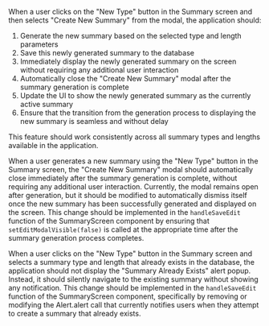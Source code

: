 When a user clicks on the "New Type" button in the Summary screen and then selects "Create New Summary" from the modal, the application should:

1. Generate the new summary based on the selected type and length parameters
2. Save this newly generated summary to the database
3. Immediately display the newly generated summary on the screen without requiring any additional user interaction
4. Automatically close the "Create New Summary" modal after the summary generation is complete
5. Update the UI to show the newly generated summary as the currently active summary
6. Ensure that the transition from the generation process to displaying the new summary is seamless and without delay

This feature should work consistently across all summary types and lengths available in the application.


When a user generates a new summary using the "New Type" button in the Summary screen, the "Create New Summary" modal should automatically close immediately after the summary generation is complete, without requiring any additional user interaction. Currently, the modal remains open after generation, but it should be modified to automatically dismiss itself once the new summary has been successfully generated and displayed on the screen. This change should be implemented in the `handleSaveEdit` function of the SummaryScreen component by ensuring that `setEditModalVisible(false)` is called at the appropriate time after the summary generation process completes.

When a user clicks on the "New Type" button in the Summary screen and selects a summary type and length that already exists in the database, the application should not display the "Summary Already Exists" alert popup. Instead, it should silently navigate to the existing summary without showing any notification. This change should be implemented in the `handleSaveEdit` function of the SummaryScreen component, specifically by removing or modifying the Alert.alert call that currently notifies users when they attempt to create a summary that already exists.